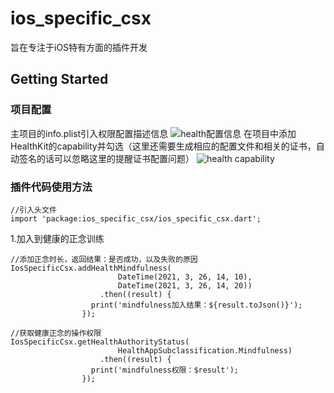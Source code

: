 # ios_specific_csx

旨在专注于iOS特有方面的插件开发

## Getting Started

### 项目配置
主项目的info.plist引入权限配置描述信息
![health配置信息](https://github.com/KirstenDunst/FlutterPlugins/tree/main/ios_specific_csx/plist.png)
在项目中添加HealthKit的capability并勾选（这里还需要生成相应的配置文件和相关的证书，自动签名的话可以忽略这里的提醒证书配置问题）
![health capability](https://github.com/KirstenDunst/FlutterPlugins/tree/main/ios_specific_csx/config.png)

### 插件代码使用方法
```flutter
//引入头文件
import 'package:ios_specific_csx/ios_specific_csx.dart';
```

1.加入到健康的正念训练
```flutter
//添加正念时长，返回结果：是否成功，以及失败的原因
IosSpecificCsx.addHealthMindfulness(
                        DateTime(2021, 3, 26, 14, 10),
                        DateTime(2021, 3, 26, 14, 20))
                    .then((result) {
                  print('mindfulness加入结果：${result.toJson()}');
                });
```
```flutter
//获取健康正念的操作权限
IosSpecificCsx.getHealthAuthorityStatus(
                        HealthAppSubclassification.Mindfulness)
                    .then((result) {
                  print('mindfulness权限：$result');
                });
```
